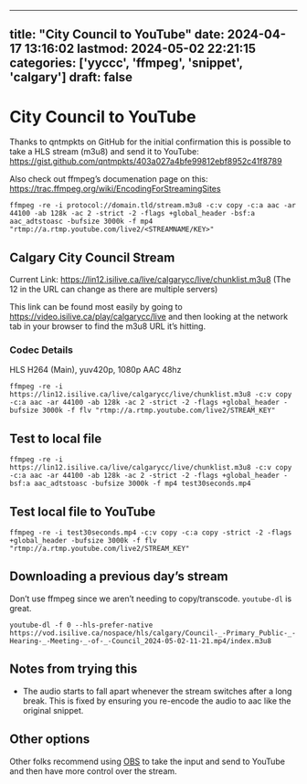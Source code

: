 
---
title: "City Council to YouTube"
date: 2024-04-17 13:16:02
lastmod: 2024-05-02 22:21:15
categories: ['yyccc', 'ffmpeg', 'snippet', 'calgary']
draft: false
---


# City Council to YouTube

Thanks to qntmpkts on GitHub for the initial confirmation this is possible to take a HLS stream (m3u8) and send it to YouTube:
https://gist.github.com/qntmpkts/403a027a4bfe99812ebf8952c41f8789

Also check out ffmpeg’s documenation page on this: https://trac.ffmpeg.org/wiki/EncodingForStreamingSites

```
ffmpeg -re -i protocol://domain.tld/stream.m3u8 -c:v copy -c:a aac -ar 44100 -ab 128k -ac 2 -strict -2 -flags +global_header -bsf:a aac_adtstoasc -bufsize 3000k -f mp4 "rtmp://a.rtmp.youtube.com/live2/<STREAMNAME/KEY>"
```

## Calgary City Council Stream
Current Link: https://lin12.isilive.ca/live/calgarycc/live/chunklist.m3u8
(The 12 in the URL can change as there are multiple servers)

This link can be found most easily by going to https://video.isilive.ca/play/calgarycc/live and then looking at the network tab in your browser to find the m3u8 URL it’s hitting.

### Codec Details
HLS
H264 (Main), yuv420p, 1080p
AAC 48hz

```
ffmpeg -re -i https://lin12.isilive.ca/live/calgarycc/live/chunklist.m3u8 -c:v copy -c:a aac -ar 44100 -ab 128k -ac 2 -strict -2 -flags +global_header -bufsize 3000k -f flv "rtmp://a.rtmp.youtube.com/live2/STREAM_KEY"
```

## Test to local file

```
ffmpeg -re -i https://lin12.isilive.ca/live/calgarycc/live/chunklist.m3u8 -c:v copy -c:a aac -ar 44100 -ab 128k -ac 2 -strict -2 -flags +global_header -bsf:a aac_adtstoasc -bufsize 3000k -f mp4 test30seconds.mp4
```

## Test local file to YouTube

```
ffmpeg -re -i test30seconds.mp4 -c:v copy -c:a copy -strict -2 -flags +global_header -bufsize 3000k -f flv "rtmp://a.rtmp.youtube.com/live2/STREAM_KEY"
```

## Downloading a previous day’s stream
Don’t use ffmpeg since we aren’t needing to copy/transcode. `youtube-dl` is great.
```
youtube-dl -f 0 --hls-prefer-native https://vod.isilive.ca/nospace/hls/calgary/Council-_-Primary_Public-_-Hearing-_-Meeting-_-of-_-Council_2024-05-02-11-21.mp4/index.m3u8
```

## Notes from trying this
* The audio starts to fall apart whenever the stream switches after a long break. This is fixed by ensuring you re-encode the audio to aac like the original snippet.

## Other options
Other folks recommend using [OBS](https://new.reddit.com/r/Calgary/comments/1ccxaka/comment/l18bj8q/) to take the input and send to YouTube and then have more control over the stream.

<!-- #public #yyccc #ffmpeg #snippet #calgary -->

<!-- {BearID:B8174ABC-4511-47EC-BDF3-3A4EE79F1A46} -->
